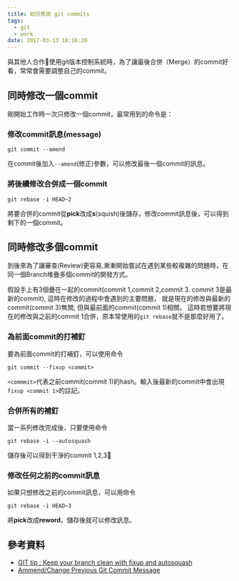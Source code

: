 ```yaml
---
title: 如何修改 git commits
tags:
  - git
  - work
date: 2017-03-13 18:16:20
---
```


與其他人合作🤝使用git版本控制系統時，為了讓最後合併（Merge）的commit好看，常常會需要調整自己的commit。

## 同時修改一個commit

剛開始工作時一次只修改一個commit，最常用到的命令是：

### 修改commit訊息(message)

```
git commit --amend
```

在commit後加入`--amend`(修正)參數，可以修改最後一個commit的訊息。


### 將後續修改合併成一個commit

```
git rebase -i HEAD~2
```

將要合併的commit從**pick**改成**s**(squish)後儲存，修改commit訊息後，可以得到剩下的一個commit。


## 同時修改多個commit

到後來為了讓審查(Review)更容易,漸漸開始嘗試在遇到某些較複雜的問題時，在同一個Branch堆疊多個commit的開發方式。

假設手上有3個疊在一起的commit(commit 1,commit 2,commit 3. commit 3是最新的commit), 這時在修改的過程中會遇到的主要問題，
就是現在的修改與最新的commit(commit 3)無關, 但與最前面的commit(commit 1)相關。
這時若想要將現在的修改與之前的commit 1合併，原本常使用的`git rebase`就不是那麼好用了。

### 為前面commit的打補釘

要為前面commit的打補釘，可以使用命令

```
git commit --fixup <commit>
```

`<commmit>`代表之前commit(commit 1)的hash。輸入後最新的commit中會出現`fixup <commit 1>`的註記。

### 合併所有的補釘

當一系列修改完成後，只要使用命令

```
git rebase -i --autosquash
```

儲存後可以得到干淨的commit 1,2,3🤘

### 修改任何之前的commit訊息

如果只想修改之前的commit訊息，可以用命令

```
git rebase -i HEAD~3
```

將**pick**改成**reword**，儲存後就可以修改訊息。


## 參考資料

* [GIT tip : Keep your branch clean with fixup and autosquash](http://fle.github.io/git-tip-keep-your-branch-clean-with-fixup-and-autosquash.html)
* [Ammend/Change Previous Git Commit Message](https://inteist.com/ammend-or-change-previous-git-commit-message/)
